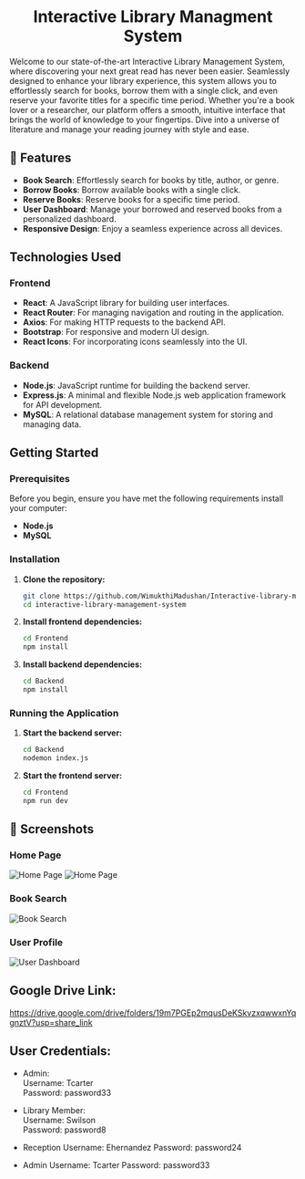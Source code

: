 <h1 align="center">Interactive Library Managment System</h1>

Welcome to our state-of-the-art Interactive Library Management System, where discovering your next great read has never been easier. Seamlessly designed to enhance your library experience, this system allows you to effortlessly search for books, borrow them with a single click, and even reserve your favorite titles for a specific time period. Whether you're a book lover or a researcher, our platform offers a smooth, intuitive interface that brings the world of knowledge to your fingertips. Dive into a universe of literature and manage your reading journey with style and ease.

## 🚀 Features

- **Book Search**: Effortlessly search for books by title, author, or genre.
- **Borrow Books**: Borrow available books with a single click.
- **Reserve Books**: Reserve books for a specific time period.
- **User Dashboard**: Manage your borrowed and reserved books from a personalized dashboard.
- **Responsive Design**: Enjoy a seamless experience across all devices.
## Technologies Used
### Frontend
- **React**: A JavaScript library for building user interfaces.
- **React Router**: For managing navigation and routing in the application.
- **Axios**: For making HTTP requests to the backend API.
- **Bootstrap**: For responsive and modern UI design.
- **React Icons**: For incorporating icons seamlessly into the UI.

### Backend
- **Node.js**: JavaScript runtime for building the backend server.
- **Express.js**: A minimal and flexible Node.js web application framework for API development.
- **MySQL**: A relational database management system for storing and managing data.

## Getting Started

### Prerequisites

Before you begin, ensure you have met the following requirements install your computer:

- **Node.js**
- **MySQL** 

### Installation
1. **Clone the repository:**
    ```bash
   git clone https://github.com/WimukthiMadushan/Interactive-library-management-system-.git
   cd interactive-library-management-system
    
2. **Install frontend dependencies:**

   ```bash
   cd Frontend
   npm install


3. **Install backend dependencies:**

   ```bash
   cd Backend
   npm install

### Running the Application


1. **Start the backend server:**

   ```bash
   cd Backend
   nodemon index.js

2. **Start the frontend server:**

   ```bash
   cd Frontend
   npm run dev

   
## 📸 Screenshots

### Home Page
![Home Page](./Resources/Home-Page-01.png)
![Home Page](./Resources/Home-Page-02.png)

### Book Search
![Book Search](./Resources/Search-Books.png)

### User Profile
![User Dashboard](./Resources/Profile.png)

## Google Drive Link:
https://drive.google.com/drive/folders/19m7PGEp2mqusDeKSkvzxqwwxnYqgnztV?usp=share_link


## User Credentials:
- Admin:  
  Username: Tcarter  
  Password: password33  

- Library Member:  
  Username: Swilson  
  Password: password8

- Reception
  Username: Ehernandez 
  Password: password24
- Admin
  Username:  Tcarter
  Password: password33







